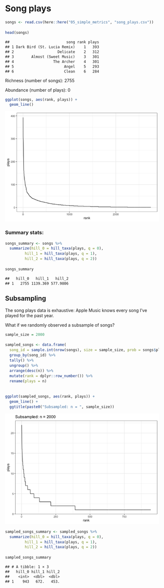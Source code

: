 Song plays
================

``` r
songs <- read.csv(here::here("05_simple_metrics", "song_plays.csv"))

head(songs)
```

    ##                          song rank plays
    ## 1 Dark Bird (St. Lucia Remix)    1   393
    ## 2                    Delicate    2   312
    ## 3        Almost (Sweet Music)    3   301
    ## 4                  The Archer    4   301
    ## 5                       Angel    5   293
    ## 6                       Clean    6   284

Richness (number of songs): 2755

Abundance (number of plays): 0

``` r
ggplot(songs, aes(rank, plays)) +
  geom_line()
```

![](song_plays_files/figure-gfm/unnamed-chunk-1-1.png)<!-- -->

### Summary stats:

``` r
songs_summary <- songs %>%
  summarize(hill_0 = hill_taxa(plays, q = 0),
         hill_1 = hill_taxa(plays, q = 1),
         hill_2 = hill_taxa(plays, q = 2))

songs_summary
```

    ##   hill_0   hill_1   hill_2
    ## 1   2755 1139.369 577.9806

## Subsampling

The song plays data is exhaustive: Apple Music knows every song I’ve
played for the past year.

What if we randomly observed a subsample of songs?

``` r
sample_size = 2000

sampled_songs <- data.frame(
  song_id = sample.int(nrow(songs), size = sample_size, prob = songs$plays / sum(songs$plays), replace = T)) %>%
  group_by(song_id) %>%
  tally() %>%
  ungroup() %>%
  arrange(desc(n)) %>%
  mutate(rank = dplyr::row_number()) %>%
  rename(plays = n)


ggplot(sampled_songs, aes(rank, plays)) +
  geom_line() +
  ggtitle(paste0("Subsampled: n = ", sample_size))
```

![](song_plays_files/figure-gfm/unnamed-chunk-3-1.png)<!-- -->

``` r
sampled_songs_summary <- sampled_songs %>%
  summarize(hill_0 = hill_taxa(plays, q = 0),
         hill_1 = hill_taxa(plays, q = 1),
         hill_2 = hill_taxa(plays, q = 2))

sampled_songs_summary
```

    ## # A tibble: 1 × 3
    ##   hill_0 hill_1 hill_2
    ##    <int>  <dbl>  <dbl>
    ## 1    943   672.   453.
